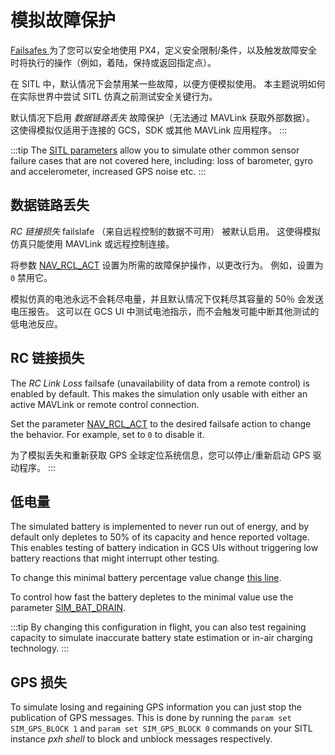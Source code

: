 # 模拟故障保护

[ Failsafes ](../config/safety.md) 为了您可以安全地使用 PX4，定义安全限制/条件，以及触发故障安全时将执行的操作（例如，着陆，保持或返回指定点）。

在 SITL 中，默认情况下会禁用某一些故障，以便方便模拟使用。 本主题说明如何在实际世界中尝试 SITL 仿真之前测试安全关键行为。

默认情况下启用 *数据链路丢失* 故障保护（无法通过 MAVLink 获取外部数据）。 这使得模拟仅适用于连接的 GCS，SDK 或其他 MAVLink 应用程序。
:::

:::tip
The [SITL parameters](../advanced_config/parameter_reference.md#sitl) allow you to simulate other common sensor failure cases that are not covered here, including: loss of barometer, gyro and accelerometer, increased GPS noise etc.
:::

## 数据链路丢失

*RC 链接损失* failslafe （来自远程控制的数据不可用） 被默认启用。 这使得模拟仿真只能使用 MAVLink 或远程控制连接。

将参数 [NAV_RCL_ACT](../advanced_config/parameter_reference.md#NAV_RCL_ACT) 设置为所需的故障保护操作，以更改行为。 例如，设置为 `0` 禁用它。

模拟仿真的电池永远不会耗尽电量，并且默认情况下仅耗尽其容量的 50％ 会发送电压报告。 这可以在 GCS UI 中测试电池指示，而不会触发可能中断其他测试的低电池反应。

## RC 链接损失

The *RC Link Loss* failsafe (unavailability of data from a remote control) is enabled by default. This makes the simulation only usable with either an active MAVLink or remote control connection.

Set the parameter [NAV_RCL_ACT](../advanced_config/parameter_reference.md#NAV_RCL_ACT) to the desired failsafe action to change the behavior. For example, set to `0` to disable it.

为了模拟丢失和重新获取 GPS 全球定位系统信息，您可以停止/重新启动 GPS 驱动程序。
:::

## 低电量

The simulated battery is implemented to never run out of energy, and by default only depletes to 50% of its capacity and hence reported voltage. This enables testing of battery indication in GCS UIs without triggering low battery reactions that might interrupt other testing.

To change this minimal battery percentage value change [this line](https://github.com/PX4/PX4-Autopilot/blob/9d67bbc328553bbd0891ffb8e73b8112bca33fcc/src/modules/simulator/simulator_mavlink.cpp#L330).

To control how fast the battery depletes to the minimal value use the parameter [SIM_BAT_DRAIN](../advanced_config/parameter_reference.md#SIM_BAT_DRAIN).

:::tip
By changing this configuration in flight, you can also test regaining capacity to simulate inaccurate battery state estimation or in-air charging technology.
:::

## GPS 损失

To simulate losing and regaining GPS information you can just stop the publication of GPS messages. This is done by running the `param set SIM_GPS_BLOCK 1` and `param set SIM_GPS_BLOCK 0` commands on your SITL instance *pxh shell* to block and unblock messages respectively.
